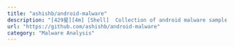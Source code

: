 ```yaml
---
title: "ashishb/android-malware"
description: "[429星][4m] [Shell]  Collection of android malware samples"
url: "https://github.com/ashishb/android-malware"
category: "Malware Analysis"
---
```

